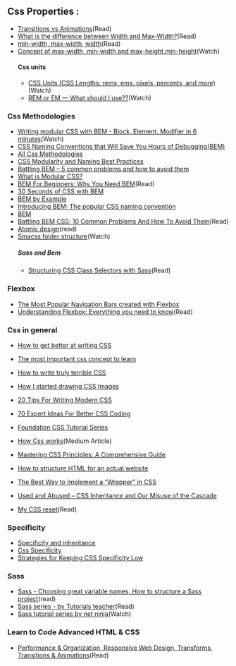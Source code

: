 
## Css Properties :
- [Transitions vs Animations](https://cssanimation.rocks/transition-vs-animation/)(Read)
- [What is the difference between Width and Max-Width?](https://teamtreehouse.com/community/css-question-what-is-the-difference-between-width-and-maxwidth)(Read)
- [min-width, max-width, width](https://stackoverflow.com/questions/15409091/how-to-use-min-width-max-width-and-width-100)(Read)
- [Concept of max-width, min-width and max-height,min-height](https://www.youtube.com/watch?v=cY7u36Mcg5E)(Watch)
  #### Css units
  - [CSS Units (CSS Lengths: rems, ems, pixels, percents, and more)](https://www.youtube.com/watch?v=qrduUUdxBSY&t=684s)(Watch)
  - [REM or EM — What should I use??](https://www.youtube.com/watch?v=UHf3aQz50jQ)(Watch)


### Css Methodologies 
- [Writing modular CSS with BEM - Block, Element, Modifier in 6 minutes](https://www.youtube.com/watch?v=iyR6RXUZFQ8)(Watch)
- [CSS Naming Conventions that Will Save You Hours of Debugging(BEM)](https://medium.freecodecamp.org/css-naming-conventions-that-will-save-you-hours-of-debugging-35cea737d849)
- [All Css Methodologies](https://css-tricks.com/methods-organize-css/)
- [CSS Modularity and Naming Best Practices](https://zurb.createsend.com/campaigns/reports/viewCampaign.aspx?d=y&c=D1DB5D1EACAC32B4&ID=0D958ED040AB0E2F&temp=False&tx=0)
- [Battling BEM – 5 common problems and how to avoid them](https://medium.com/fed-or-dead/battling-bem-5-common-problems-and-how-to-avoid-them-5bbd23dee319)
- [What is Modular CSS?](https://spaceninja.com/2018/09/17/what-is-modular-css/)
- [BEM For Beginners: Why You Need BEM](https://www.smashingmagazine.com/2018/06/bem-for-beginners/)(Read)
- [30 Seconds of CSS with BEM](https://30-seconds.github.io/30-seconds-of-css/#toggle-switch)
- [BEM by Example](https://seesparkbox.com/foundry/bem_by_example)
- [Introducing BEM: The popular CSS naming convention](https://assortment.io/posts/introducing-bem-css-naming-convention)
- [BEM](http://getbem.com/)
- [Battling BEM CSS: 10 Common Problems And How To Avoid Them](https://www.smashingmagazine.com/2016/06/battling-bem-extended-edition-common-problems-and-how-to-avoid-them/)(Read)
- [Atomic design](http://bradfrost.com/blog/post/atomic-web-design/)(read)
- [Smacss folder structure](https://www.youtube.com/watch?v=c3fwnwSRGU0)(Watch)
   ##### Sass and Bem
   - [Structuring CSS Class Selectors with Sass](https://www.sitepoint.com/structuring-css-class-selectors-with-sass/)(Read)


### Flexbox
- [The Most Popular Navigation Bars created with Flexbox](https://medium.com/flexbox-and-grids/the-most-popular-navigation-bars-created-with-flexbox-6c0f59f55686)
- [Understanding Flexbox: Everything you need to know](https://medium.freecodecamp.org/understanding-flexbox-everything-you-need-to-know-b4013d4dc9af)(Read)

### Css in general
- [How to get better at writing CSS](https://medium.freecodecamp.org/how-to-get-better-at-writing-css-a1732c32a72f)
- [The most important css concept to learn](https://medium.freecodecamp.org/the-most-important-css-concept-to-learn-8e929c944a19)
- [How to write truly terrible CSS](https://medium.freecodecamp.org/how-to-write-truly-terrible-css-214c26c6f729)
- [How I started drawing CSS Images](https://blog.prototypr.io/how-i-started-drawing-css-images-3fd878675c89)
- [20 Tips For Writing Modern CSS](https://tutorialzine.com/2016/08/20-protips-for-writing-modern-css)
- [70 Expert Ideas For Better CSS Coding](https://hackhands.com/70-Expert-Ideas-For-Better-CSS-Coding/)
- [Foundation CSS Tutorial Series ](https://www.youtube.com/results?search_query=Foundation+CSS+Tutorial+Series+)
- [How Css works](https://blog.logrocket.com/@benjamin.d.johnson)(Medium Article)
- [Mastering CSS Principles: A Comprehensive Guide](https://www.smashingmagazine.com/mastering-css-principles-comprehensive-reference-guide/)
- [How to structure HTML for an actual website](https://zellwk.com/blog/html-structure/)

- [The Best Way to Implement a “Wrapper” in CSS](https://css-tricks.com/best-way-implement-wrapper-css/)

- [Used and Abused – CSS Inheritance and Our Misuse of the Cascade](https://www.phase2technology.com/blog/used-and-abused-css-inheritance-and-our-misuse-cascade)
- [My CSS reset](https://zellwk.com/blog/css-reset/)(Read)


### Specificity
- [Specificity and inheritance](https://codeburst.io/2-key-css-tips-and-tricks-every-designer-should-master-84650113a416)
- [Css Specificity](https://www.smashingmagazine.com/2007/07/css-specificity-things-you-should-know/)
- [Strategies for Keeping CSS Specificity Low](https://css-tricks.com/strategies-keeping-css-specificity-low/)

### Sass
- [Sass - Choosing great variable names, How to structure a Sass project](http://thesassway.com/beginner)(read)
- [Sass series - by Tutorials teacher](https://www.tutorialsteacher.com/sass)(Read)
- [Sass tutorial series by net ninja](https://www.youtube.com/watch?v=8VAcFxGezjM&list=PL4cUxeGkcC9iEwigam3gTjU_7IA3W2WZA&index=4)(Watch)

### Learn to Code Advanced HTML & CSS
 - [Performance & Organization, Responsive Web Design, Transforms, Transitions & Animations](https://learn.shayhowe.com/advanced-html-css/)(Read)



